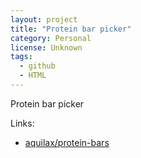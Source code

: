 ```yaml
---
layout: project
title: "Protein bar picker"
category: Personal
license: Unknown
tags:
  - github
  - HTML
---
```


Protein bar picker

Links:


* [aquilax/protein-bars](https://github.com/aquilax/protein-bars)
